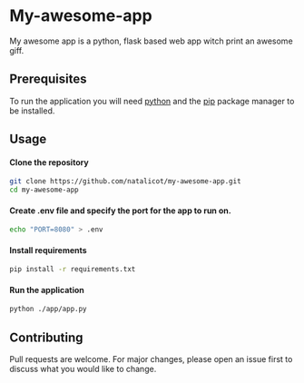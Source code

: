 # My-awesome-app

My awesome app is a python, flask based web app witch print an awesome giff.
 

## Prerequisites

To run the application you will need [python](https://www.python.org/downloads/) and
the [pip](https://pip.pypa.io/en/stable/) package manager to be installed.

## Usage


#### Clone the repository

```sh
git clone https://github.com/natalicot/my-awesome-app.git
cd my-awesome-app
```
#### Create .env file and specify the port for the app to run on.

```sh
echo "PORT=8080" > .env
```
#### Install requirements

```sh
pip install -r requirements.txt
```
#### Run the application

```sh
python ./app/app.py
```

## Contributing
Pull requests are welcome. For major changes, please open an issue first to discuss what you would like to change.